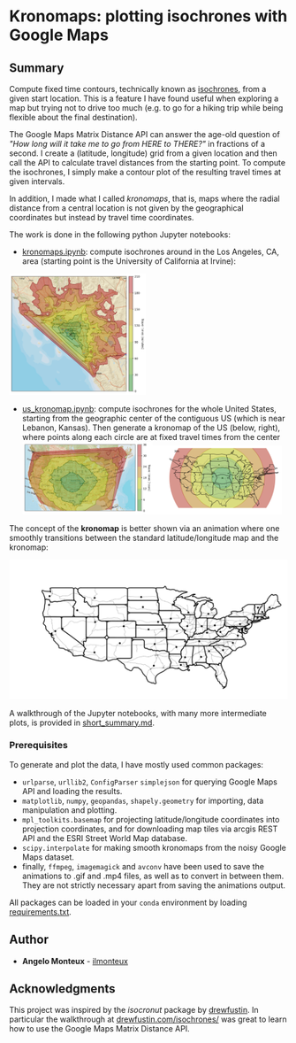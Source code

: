 # Kronomaps: plotting isochrones with Google Maps

## Summary
Compute fixed time contours, technically known as [isochrones](http://en.wikipedia.org/wiki/Isochrone_map), from a given start location. This is a feature I have found useful when exploring a map but trying not to drive too much (e.g. to go for a hiking trip while being flexible about the final destination).

The Google Maps Matrix Distance API can answer the age-old question of *"How long will it take me to go from HERE to THERE?"* in fractions of a second. I create a (latitude, longitude) grid from a given location and then call the API to calculate travel distances from the starting point. To compute the isochrones, I simply make a contour plot of the resulting travel times at given intervals.

In addition, I made what I called *kronomaps*, that is, maps where the radial distance from a central location is not given by the geographical coordinates but instead by travel time coordinates.


The work is done in the following python Jupyter notebooks:
- [kronomaps.ipynb](kronomaps.ipynb): compute isochrones around in the Los Angeles, CA, area (starting point is the University of California at Irvine):    
<img src="figs/first_kronomap_interpolated.png" alt="LA isochrone"  width="49%">

- [us_kronomap.ipynb](us_kronomap.ipynb): compute isochrones for the whole United States, starting from the geographic center of the contiguous US (which is near Lebanon, Kansas). Then generate a kronomap of the US (below, right), where points along each circle are at fixed travel times from the center     
<img src="figs/us_center_interpolated.png" alt="US center isochrone"  width="49%"><img src="figs/us_center_morphed_smooth_bw.png" alt="US center kronomap"  width="49%">

The concept of the **kronomap** is better shown via an animation where one smoothly transitions between the standard latitude/longitude map and the kronomap:

![US center animation](animations/us_morphing.gif)


A walkthrough of the Jupyter notebooks, with many more intermediate plots, is provided in [short_summary.md](short_summary.md).


### Prerequisites
To generate and plot the data, I have mostly used common packages:
- `urlparse`, `urllib2`, `ConfigParser` `simplejson` for querying  Google Maps API and loading the results.
- `matplotlib`, `numpy`, `geopandas`, `shapely.geometry` for importing, data manipulation and plotting.
- `mpl_toolkits.basemap` for projecting latitude/longitude coordinates into projection coordinates, and for downloading map tiles via arcgis REST API and the ESRI Street World Map database.
- `scipy.interpolate` for making smooth kronomaps from the noisy Google Maps dataset.
- finally, `ffmpeg`, `imagemagick` and `avconv` have been used to save the animations to .gif and .mp4 files, as well as to convert in between them. They are not strictly necessary apart from saving the animations output.

All packages can be loaded in your `conda` environment by loading [requirements.txt](requirements.txt).


## Author
* **Angelo Monteux** - [ilmonteux](https://github.com/ilmonteux)

## Acknowledgments
This project was inspired by the *isocronut* package by [drewfustin](https://github.com/drewfustin/isocronut/). In particular the walkthrough at [drewfustin.com/isochrones/](drewfustin.com/isochrones/) was great to learn how to use the Google Maps Matrix Distance API.
